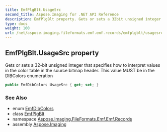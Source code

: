 ```yaml
---
title: EmfPlgBlt.UsageSrc
second_title: Aspose.Imaging for .NET API Reference
description: EmfPlgBlt property. Gets or sets a 32bit unsigned integer that specifies how to interpret values in the color table in the source bitmap header. This value MUST be in the DIBColors enumeration
type: docs
weight: 100
url: /net/aspose.imaging.fileformats.emf.emf.records/emfplgblt/usagesrc/
---
```

## EmfPlgBlt.UsageSrc property

Gets or sets a 32-bit unsigned integer that specifies how to interpret values in the color table in the source bitmap header. This value MUST be in the DIBColors enumeration

```csharp
public EmfDibColors UsageSrc { get; set; }
```

### See Also

* enum [EmfDibColors](../../../aspose.imaging.fileformats.emf.emf.consts/emfdibcolors/)
* class [EmfPlgBlt](../)
* namespace [Aspose.Imaging.FileFormats.Emf.Emf.Records](../../emfplgblt/)
* assembly [Aspose.Imaging](../../../)


